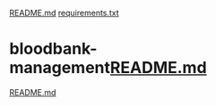 [README.md](https://github.com/hemant088/bloodbank-management/files/11193273/README.md)
[requirements.txt](https://github.com/hemant088/bloodbank-management/files/11193274/requirements.txt)
# bloodbank-management[README.md](https://github.com/hemant088/bloodbank-management/files/11193259/README.md)
[README.md](https://github.com/hemant088/bloodbank-management/files/11193261/README.md)
